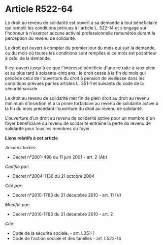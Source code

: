 # Article R522-64

Le droit au revenu de solidarité est ouvert à sa demande à tout bénéficiaire qui remplit les conditions prévues à l'article
L. 522-14 et s'engage sur l'honneur à n'exercer aucune activité professionnelle rémunérée durant la perception du revenu de
solidarité. 

Le droit est ouvert à compter du premier jour du mois qui suit la demande, ou du mois où toutes les conditions sont remplies
si ce mois est postérieur à celui de la demande. 

Il est ouvert jusqu'à ce que l'intéressé bénéficie d'une retraite à taux plein et au plus tard à soixante-cinq ans ; le droit
cesse à la fin du mois qui précède celui de l'ouverture du droit à pension de vieillesse dans les conditions prévues par les
articles L. 351-1 et suivants du code de la sécurité sociale. 

Le droit au revenu de solidarité met fin de plein droit au droit au revenu minimum d'insertion et à la prime forfaitaire au
revenu de solidarité active à la fin du mois précédant l'ouverture du droit au revenu de solidarité.

L'ouverture d'un droit au revenu de solidarité active pour un membre d'un foyer bénéficiaire du revenu de solidarité entraîne
la perte du revenu de solidarité pour tous les membres du foyer.

**Liens relatifs à cet article**

_Anciens textes_:

  - Décret n°2001-498 du 11 juin 2001 - art. 2 (Ab)

_Codifié par_:

  - Décret n°2004-1136 du 21 octobre 2004

_Cité par_:

  - Décret n°2010-1783 du 31 décembre 2010 - art. 11 (V)

_Modifié par_:

  - Décret n°2010-1783 du 31 décembre 2010 - art. 2

_Cite_:

  - Code de la sécurité sociale. - art. L351-1
  - Code de l'action sociale et des familles - art. L522-14

